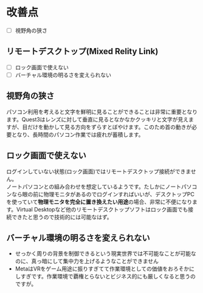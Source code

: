 # 改善点
- [ ] 視野角の狭さ
## リモートデスクトップ(Mixed Relity Link)
- [ ] ロック画面で使えない
- [ ] バーチャル環境の明るさを変えられない

## 視野角の狭さ
パソコン利用を考えると文字を鮮明に見ることができることは非常に重要となります。Quest3はレンズに対して垂直に見るとなかなかクッキリと文字が見えますが、目だけを動かして見る方向をずらすとぼやけます。このため首の動きが必要となり、長時間のパソコン作業では疲れが蓄積します。

## ロック画面で使えない
ログインしていない状態(ロック画面)ではリモートデスクトップ接続ができません。  
ノートパソコンとの組み合わせを想定しているようです。たしかにノートパソコンなら眼の前に物理モニタがあるのでログインすればいいが、デスクトップPCを使っていて**物理モニタを完全に置き換えたい用途**の場合、非常に不便になります。Virtual Desktopなど他のリモートデスクトップソフトはロック画面でも接続できたと思うので技術的には可能なはず。

## バーチャル環境の明るさを変えられない
- せっかく周りの背景を制御できるという現実世界では不可能なことが可能なのに、真っ暗にして集中力を上げるようなことができません
- MetaはVRをゲーム用途に振りすぎてて作業環境としての価値をおろそかにしすぎです。作業環境で覇権とらないとビジネス的にも厳しくなると思うのですが。
